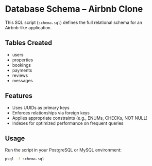 # Database Schema – Airbnb Clone

This SQL script (`schema.sql`) defines the full relational schema for an Airbnb-like application.

## Tables Created

- users
- properties
- bookings
- payments
- reviews
- messages

## Features

- Uses UUIDs as primary keys
- Enforces relationships via foreign keys
- Applies appropriate constraints (e.g., ENUMs, CHECKs, NOT NULL)
- Indexes for optimized performance on frequent queries

## Usage

Run the script in your PostgreSQL or MySQL environment:

```bash
psql -f schema.sql
```
